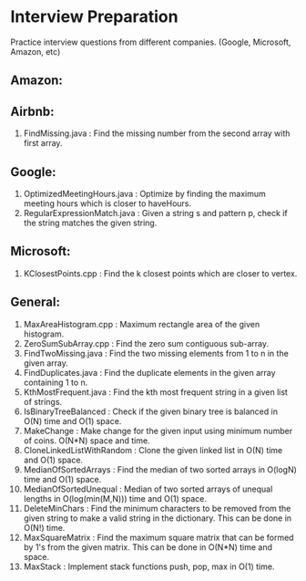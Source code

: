 # Interview Preparation
Practice interview questions from different companies. (Google, Microsoft, Amazon, etc)

## Amazon:

## Airbnb:
1. FindMissing.java : Find the missing number from the second array with first array.

## Google:
1. OptimizedMeetingHours.java : Optimize by finding the maximum meeting hours which is closer to haveHours.
2. RegularExpressionMatch.java : Given a string s and pattern p, check if the string matches the given string.

## Microsoft:
1. KClosestPoints.cpp : Find the k closest points which are closer to vertex.

## General:
1. MaxAreaHistogram.cpp : Maximum rectangle area of the given histogram. 
2. ZeroSumSubArray.cpp : Find the zero sum contiguous sub-array.
3. FindTwoMissing.java : Find the two missing elements from 1 to n in the given array.
4. FindDuplicates.java : Find the duplicate elements in the given array containing 1 to n.
5. KthMostFrequent.java : Find the kth most frequent string in a given list of strings.
6. IsBinaryTreeBalanced : Check if the given binary tree is balanced in O(N) time and O(1) space.
7. MakeChange : Make change for the given input using minimum number of coins. O(N*N) space and time.
8. CloneLinkedListWithRandom : Clone the given linked list in O(N) time and O(1) space.
9. MedianOfSortedArrays : Find the median of two sorted arrays in O(logN) time and O(1) space.
10. MedianOfSortedUnequal : Median of two sorted arrays of unequal lengths in O(log(min(M,N))) time and O(1) space.
11. DeleteMinChars : Find the minimum characters to be removed from the given string to make a valid string in the dictionary. This can be done in O(N!) time.
12. MaxSquareMatrix : Find the maximum square matrix that can be formed by 1's from the given matrix. This can be done in O(N*N) time and space.
13. MaxStack : Implement stack functions push, pop, max in O(1) time.
